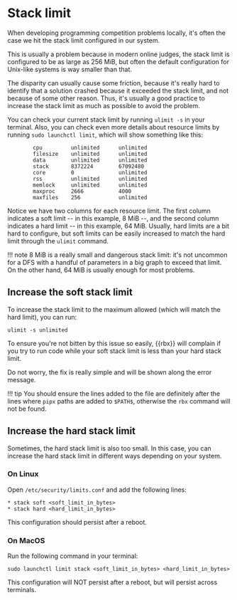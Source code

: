 # Stack limit

When developing programming competition problems locally, it's often the case we hit the stack limit configured in our system.

This is usually a problem because in modern online judges, the stack limit is configured to be as large as 256 MiB, but often the default configuration for Unix-like systems is way smaller than that.

The disparity can usually cause some friction, because it's really hard to identify that a solution crashed because it exceeded the stack limit, and not because of some other reason. Thus, it's usually a good practice to increase the stack limit as much as possible to avoid the problem.

You can check your current stack limit by running `ulimit -s` in your terminal. Also, you can check even more details about resource limits by running `sudo launchctl limit`, which will show something like this:

```
        cpu         unlimited      unlimited      
        filesize    unlimited      unlimited      
        data        unlimited      unlimited      
        stack       8372224        67092480       
        core        0              unlimited      
        rss         unlimited      unlimited      
        memlock     unlimited      unlimited      
        maxproc     2666           4000           
        maxfiles    256            unlimited
```

Notice we have two columns for each resource limit. The first column indicates a soft limit -- in this example, 8 MiB --, and the second column indicates a hard limit -- in this example, 64 MiB. Usually, hard limits are a bit hard to configure, but soft limits can be easily increased to match the hard limit through the `ulimit` command.

!!! note
    8 MiB is a really small and dangerous stack limit: it's not uncommon for a DFS with a handful of parameters in a big graph to exceed that limit. On the other hand, 64 MiB is usually enough for most problems.

## Increase the soft stack limit

To increase the stack limit to the maximum allowed (which will match the hard limit), you can run:

```
ulimit -s unlimited
```

To ensure you're not bitten by this issue so easily, {{rbx}} will complain if you try to run code
while your soft stack limit is less than your hard stack limit.

Do not worry, the fix is really simple and will be shown along the error message.

!!! tip
    You should ensure the lines added to the file are definitely after the lines where `pipx` paths are added to `$PATH$`, otherwise the `rbx` command will not be found.

## Increase the hard stack limit

Sometimes, the hard stack limit is also too small. In this case, you can increase the hard stack limit in different ways depending on your system.

### On Linux

Open `/etc/security/limits.conf` and add the following lines:

```
* stack soft <soft_limit_in_bytes>
* stack hard <hard_limit_in_bytes>
```

This configuration should persist after a reboot.

### On MacOS

Run the following command in your terminal:

```
sudo launchctl limit stack <soft_limit_in_bytes> <hard_limit_in_bytes>
```

This configuration will NOT persist after a reboot, but will persist across terminals.


